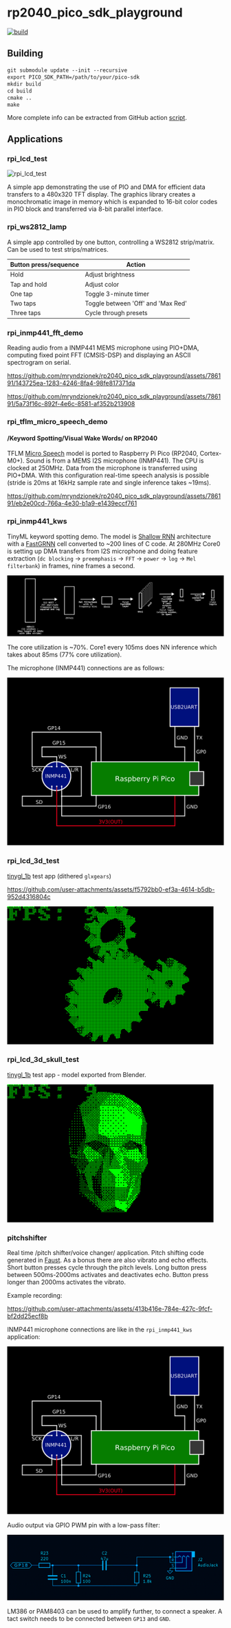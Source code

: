 # rp2040_pico_sdk_playground

[![build](https://github.com/mryndzionek/rp2040_pico_sdk_playground/actions/workflows/build.yml/badge.svg)](https://github.com/mryndzionek/rp2040_pico_sdk_playground/actions/workflows/build.yml)

## Building

```
git submodule update --init --recursive
export PICO_SDK_PATH=/path/to/your/pico-sdk
mkdir build
cd build
cmake ..
make
```

More complete info can be extracted from GitHub action [script](.github/workflows/build.yml).

## Applications

### rpi_lcd_test

![rpi_lcd_test](images/rpi_lcd_test.gif)

A simple app demonstrating the use of PIO and DMA for
efficient data transfers to a 480x320 TFT display.
The graphics library creates a monochromatic image
in memory which is expanded to 16-bit color codes
in PIO block and transferred via 8-bit parallel
interface.

### rpi_ws2812_lamp

A simple app controlled by one button, controlling
a WS2812 strip/matrix. Can be used to test strips/matrices.

| Button press/sequence | Action                             |
|-----------------------|------------------------------------|
| Hold                  | Adjust brightness                  |
| Tap and hold          | Adjust color                       |
| One tap               | Toggle 3-minute timer              |
| Two taps              | Toggle between 'Off' and 'Max Red' |
| Three taps            | Cycle through presets              |


### rpi_inmp441_fft_demo

Reading audio from a INMP441 MEMS microphone using PIO+DMA,
computing fixed point FFT (CMSIS-DSP) and displaying an ASCII
spectrogram on serial.

https://github.com/mryndzionek/rp2040_pico_sdk_playground/assets/786191/143725ea-1283-4246-8fa4-98fe817371da

https://github.com/mryndzionek/rp2040_pico_sdk_playground/assets/786191/5a73f16c-892f-4e6c-8581-af352b213908

### rpi_tflm_micro_speech_demo

#### /Keyword Spotting/Visual Wake Words/ on RP2040

TFLM [Micro Speech](https://github.com/tensorflow/tflite-micro/blob/main/tensorflow/lite/micro/examples/micro_speech/train/README.md)
model is ported to Raspberry Pi Pico (RP2040, Cortex-M0+). Sound is from a MEMS
I2S microphone (INMP441). The CPU is clocked at 250MHz. Data from
the microphone is transferred using PIO+DMA. With this configuration real-time
speech analysis is possible (stride is 20ms at 16kHz sample rate and single inference takes ~19ms).

https://github.com/mryndzionek/rp2040_pico_sdk_playground/assets/786191/eb2e00cd-766a-4e30-b1a9-e1439eccf761

### rpi_inmp441_kws

TinyML keyword spotting demo. The model is [Shallow RNN](https://github.com/microsoft/EdgeML/blob/master/docs/publications/Sha-RNN.pdf)
architecture with a [FastGRNN](https://github.com/microsoft/EdgeML/blob/master/docs/publications/FastGRNN.pdf) cell converted
to ~200 lines of C code.
At 280MHz Core0 is setting up DMA transfers from I2S microphone
and doing feature extraction (`dc blocking` -> `preemphasis` -> `FFT` -> `power` -> `log` -> `Mel filterbank`)
in frames, nine frames a second.

![sharnn](https://github.com/mryndzionek/esp32s3_eye_kws_demo/blob/main/images/sharnn.png)

The core utilization is ~70%.
Core1 every 105ms does NN inference which takes about 85ms (77% core utilization).

The microphone (INMP441) connections are as follows:

![pico_kws](images/pico_kws.png)

### rpi_lcd_3d_test

[tinygl_1b](https://github.com/meadiode/tinygl_1b) test app (dithered `glxgears`)

https://github.com/user-attachments/assets/f5792bb0-ef3a-4614-b5db-952d4316804c

![gears](images/gears.gif)

### rpi_lcd_3d_skull_test

[tinygl_1b](https://github.com/meadiode/tinygl_1b) test app - model exported from Blender.

![skull](images/skull.gif)

### pitchshifter

Real time /pitch shifter/voice changer/ application. Pitch shifting code generated in [Faust](https://faust.grame.fr/).
As a bonus there are also vibrato and echo effects. Short button presses cycle through the pitch levels.
Long button press between 500ms-2000ms activates and deactivates echo.
Button press longer than 2000ms activates the vibrato.

Example recording:

https://github.com/user-attachments/assets/413b416e-784e-427c-9fcf-bf2dd25ecf8b

INMP441 microphone connections are like in the `rpi_inmp441_kws` application:

![pico_kws](images/pico_kws.png)

Audio output via GPIO PWM pin with a low-pass filter:

![pwm_audio](images/pwm_audio.png)

LM386 or PAM8403 can be used to amplify further, to connect a speaker.
A tact switch needs to be connected between `GP13` and `GND`.

